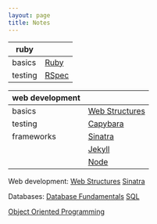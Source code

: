 ```yaml
---
layout: page
title: Notes
---
```


| ruby |  |
| --- | ---|
| basics | [Ruby](notes/ruby.html)
| testing | [RSpec](notes/rspec.html) |

| web development |  |
| --- | ---|
| basics | [Web Structures](notes/www.html) |
| testing | [Capybara](notes/capybara.html) |
| frameworks | [Sinatra](notes/sinatra.html) |
| | [Jekyll](notes/jekyll.html) |
| | [Node](notes/node.html) |

Web development:
[Web Structures](notes/www.html)
[Sinatra](notes/sinatra.html)

Databases:
[Database Fundamentals](notes/db.html)
[SQL](notes/sql.html)

[Object Oriented Programming](notes/oop.html)


<!--stackedit_data:
eyJoaXN0b3J5IjpbMTc0MDM1ODE1MiwtMTk5MDQzNTk3MCwtMj
I2MTc1MTM4XX0=
-->
